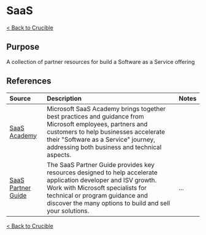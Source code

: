 # SaaS
[< Back to Crucible](./)

## Purpose

A collection of partner resources for build a Software as a Service offering

## References


Source | Description | Notes
:----- | :-----  | :-----
[SaaS Academy](https://www.microsoft.com/en-us/saas-academy/main) | Microsoft SaaS Academy brings together best practices and guidance from Microsoft employees, partners and customers to help businesses accelerate their "Software as a Service" journey, addressing both business and technical aspects. |
[SaaS Partner Guide](https://www.microsoft.com/en-ca/sites/saas-partner-guide/?wt.mc_id=AID3039077_EML_7970401)| The SaaS Partner Guide provides key resources designed to help accelerate application developer and ISV growth. Work with Microsoft specialists for technical or program guidance and discover the many options to build and sell your solutions. |...

[< Back to Crucible](./)
